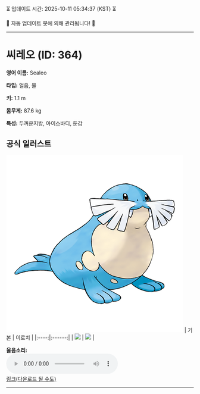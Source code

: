 
⏳ 업데이트 시간: 2025-10-11 05:34:37 (KST) ⏳

🤖 자동 업데이트 봇에 의해 관리됩니다! 🤖

---

# 씨레오 (ID: 364)
**영어 이름:** Sealeo

**타입:** 얼음, 물

**키:** 1.1 m

**몸무게:** 87.6 kg

**특성:** 두꺼운지방, 아이스바디, 둔감

## 공식 일러스트
![](https://raw.githubusercontent.com/PokeAPI/sprites/master/sprites/pokemon/other/official-artwork/364.png)
| 기본 | 이로치 |
|:----:|:------:|
| <img src="http://play.pokemonshowdown.com/sprites/ani/sealeo.gif" width="200"> | <img src="http://play.pokemonshowdown.com/sprites/ani-shiny/sealeo.gif" width="200"> |

**울음소리:**<br><audio controls src="https://raw.githubusercontent.com/PokeAPI/cries/main/cries/pokemon/latest/364.ogg"></audio><br> [링크(다운로드 될 수도)](https://raw.githubusercontent.com/PokeAPI/cries/main/cries/pokemon/latest/364.ogg)


---
